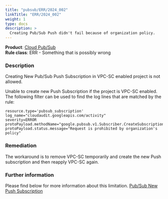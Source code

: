 ```yaml
---
title: "pubsub/ERR/2024_002"
linkTitle: "ERR/2024_002"
weight: 1
type: docs
description: >
  Creating Pub/Sub Push didn't fail because of organization policy.
---
```


**Product**: [Cloud Pub/Sub](https://cloud.google.com/pubsub/)\
**Rule class**: ERR - Something that is possibly wrong

### Description

Creating New Pub/Sub Push Subscription in VPC-SC enabled project is not allowed.

Unable to create new Push Subscription if the project is VPC-SC enabled. The
following filter can be used to find the log lines that are matched by the rule:

```
resource.type='pubsub_subscription'
log_name="cloudaudit.googleapis.com/activity"
severity=ERROR
protoPayload.methodName="google.pubsub.v1.Subscriber.CreateSubscription"
protoPayload.status.message="Request is prohibited by organization's policy"
```

### Remediation

The workaround is to remove VPC-SC temporarily and create the new Push subscription
and then reapply VPC-SC again.

### Further information

Please find below for more information about this limitation.
[Pub/Sub New Push Subscription](https://cloud.google.com/vpc-service-controls/docs/supported-products#table_pubsub)
